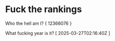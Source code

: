 # Fuck the rankings

Who the hell am I?
{ 12366076 }

What fucking year is it?
[ 2025-03-27T02:16:40Z ]
